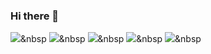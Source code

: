 ### Hi there 👋
<img src="https://img.shields.io/badge/Java-73C3D5?style=flat-square&logo=Python&logoColor=white"/></a>&nbsp
<img src="https://img.shields.io/badge/Spring-6DB33F?style=flat-square&logo=Python&logoColor=white"/></a>&nbsp
<img src="https://img.shields.io/badge/Spring Boot-6DB33F?style=flat-square&logo=Python&logoColor=white"/></a>&nbsp
<img src="https://img.shields.io/badge/MySQL-4479A1?style=flat-square&logo=Python&logoColor=white"/></a>&nbsp
<img src="https://img.shields.io/badge/MariaDB-003545?style=flat-square&logo=Python&logoColor=white"/></a>&nbsp
<!--
**dong-minkim/dong-minkim** is a ✨ _special_ ✨ repository because its `README.md` (this file) appears on your GitHub profile.

Here are some ideas to get you started:

- 🔭 I’m currently working on ...
- 🌱 I’m currently learning ...
- 👯 I’m looking to collaborate on ...
- 🤔 I’m looking for help with ...
- 💬 Ask me about ...
- 📫 How to reach me: ...
- 😄 Pronouns: ...
- ⚡ Fun fact: ...
-->
